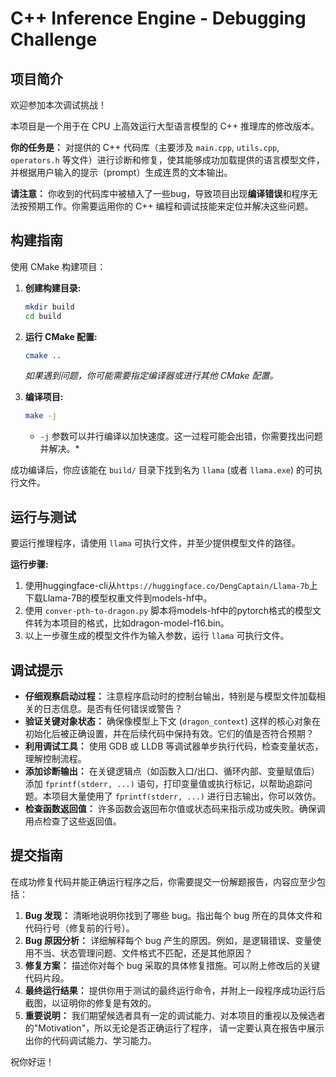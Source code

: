 # C++ Inference Engine - Debugging Challenge

## 项目简介

欢迎参加本次调试挑战！

本项目是一个用于在 CPU 上高效运行大型语言模型的 C++ 推理库的修改版本。

**你的任务是：** 对提供的 C++ 代码库（主要涉及 `main.cpp`, `utils.cpp`, `operators.h` 等文件）进行诊断和修复，使其能够成功加载提供的语言模型文件，并根据用户输入的提示（prompt）生成连贯的文本输出。

**请注意：** 你收到的代码库中被植入了一些bug，导致项目出现**编译错误**和程序无法按预期工作。你需要运用你的 C++ 编程和调试技能来定位并解决这些问题。

## 构建指南

使用 CMake 构建项目：

1.  **创建构建目录:**
    ```bash
    mkdir build
    cd build
    ```

2.  **运行 CMake 配置:**
    ```bash
    cmake ..
    ```
    *如果遇到问题，你可能需要指定编译器或进行其他 CMake 配置。*

3.  **编译项目:**
    ```bash
    make -j
    ```
    * `-j` 参数可以并行编译以加快速度。这一过程可能会出错，你需要找出问题并解决。*

成功编译后，你应该能在 `build/` 目录下找到名为 `llama` (或者 `llama.exe`) 的可执行文件。

## 运行与测试

要运行推理程序，请使用 `llama` 可执行文件，并至少提供模型文件的路径。

**运行步骤:**

1. 使用huggingface-cli从`https://huggingface.co/DengCaptain/Llama-7b`上下载Llama-7B的模型权重文件到models-hf中。
2. 使用 `conver-pth-to-dragon.py` 脚本将models-hf中的pytorch格式的模型文件转为本项目的格式，比如dragon-model-f16.bin。
3. 以上一步骤生成的模型文件作为输入参数，运行 `llama` 可执行文件。

## 调试提示

*   **仔细观察启动过程：** 注意程序启动时的控制台输出，特别是与模型文件加载相关的日志信息。是否有任何错误或警告？
*   **验证关键对象状态：** 确保像模型上下文 (`dragon_context`) 这样的核心对象在初始化后被正确设置，并在后续代码中保持有效。它们的值是否符合预期？
*   **利用调试工具：** 使用 GDB 或 LLDB 等调试器单步执行代码，检查变量状态，理解控制流程。
*   **添加诊断输出：** 在关键逻辑点（如函数入口/出口、循环内部、变量赋值后）添加 `fprintf(stderr, ...)` 语句，打印变量值或执行标记，以帮助追踪问题。本项目大量使用了 `fprintf(stderr, ...)` 进行日志输出，你可以效仿。
*   **检查函数返回值：** 许多函数会返回布尔值或状态码来指示成功或失败。确保调用点检查了这些返回值。

## 提交指南

在成功修复代码并能正确运行程序之后，你需要提交一份解题报告，内容应至少包括：

1.  **Bug 发现：** 清晰地说明你找到了哪些 bug。指出每个 bug 所在的具体文件和代码行号（修复前的行号）。
2.  **Bug 原因分析：** 详细解释每个 bug 产生的原因。例如，是逻辑错误、变量使用不当、状态管理问题、文件格式不匹配，还是其他原因？
3.  **修复方案：** 描述你对每个 bug 采取的具体修复措施。可以附上修改后的关键代码片段。
4.  **最终运行结果：** 提供你用于测试的最终运行命令，并附上一段程序成功运行后截图，以证明你的修复是有效的。
5.  **重要说明：** 我们期望候选者具有一定的调试能力、对本项目的重视以及候选者的"Motivation"，所以无论是否正确运行了程序，
请一定要认真在报告中展示出你的代码调试能力、学习能力。



祝你好运！
